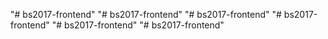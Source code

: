 "# bs2017-frontend" 
"# bs2017-frontend" 
"# bs2017-frontend" 
"# bs2017-frontend" 
"# bs2017-frontend" 
"# bs2017-frontend" 

